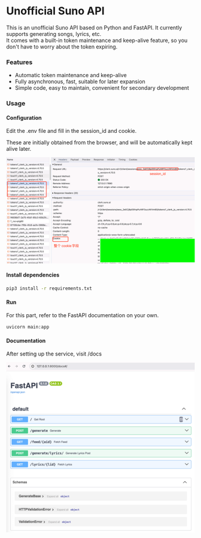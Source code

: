 # Unofficial Suno API

This is an unofficial Suno API based on Python and FastAPI. It currently supports generating songs, lyrics, etc.  
It comes with a built-in token maintenance and keep-alive feature, so you don't have to worry about the token expiring.

### Features

- Automatic token maintenance and keep-alive
- Fully asynchronous, fast, suitable for later expansion
- Simple code, easy to maintain, convenient for secondary development


### Usage

#### Configuration

Edit the .env file and fill in the session_id and cookie.

These are initially obtained from the browser, and will be automatically kept alive later.

![cookie](./images/cover.png)


#### Install dependencies 

```bash
pip3 install -r requirements.txt
```

#### Run

For this part, refer to the FastAPI documentation on your own.
```bash
uvicorn main:app 
```

#### Documentation

After setting up the service, visit /docs

![docs](./images/docs.png)